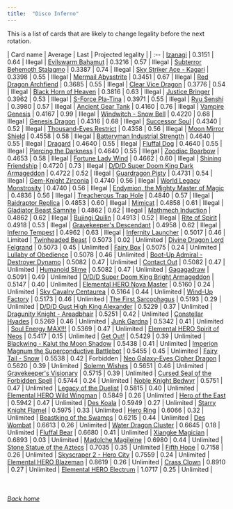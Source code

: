 ```yaml
---
title:  "Disco Inferno"
---
```


This is a list of cards that are likely to change legality before the next rotation.

| Card name | Average | Last | Projected legality |
| :-- |
[Izanagi](https://db.ygoprodeck.com/card/?search=Izanagi) | 0.3151 | 0.64 | Illegal |
[Evilswarm Bahamut](https://db.ygoprodeck.com/card/?search=Evilswarm%20Bahamut) | 0.3216 | 0.57 | Illegal |
[Subterror Behemoth Stalagmo](https://db.ygoprodeck.com/card/?search=Subterror%20Behemoth%20Stalagmo) | 0.3387 | 0.74 | Illegal |
[Sky Striker Ace - Kagari](https://db.ygoprodeck.com/card/?search=Sky%20Striker%20Ace%20-%20Kagari) | 0.3398 | 0.55 | Illegal |
[Mermail Abysstrite](https://db.ygoprodeck.com/card/?search=Mermail%20Abysstrite) | 0.3451 | 0.67 | Illegal |
[Red Dragon Archfiend](https://db.ygoprodeck.com/card/?search=Red%20Dragon%20Archfiend) | 0.3685 | 0.55 | Illegal |
[Clear Vice Dragon](https://db.ygoprodeck.com/card/?search=Clear%20Vice%20Dragon) | 0.3776 | 0.54 | Illegal |
[Black Horn of Heaven](https://db.ygoprodeck.com/card/?search=Black%20Horn%20of%20Heaven) | 0.3816 | 0.63 | Illegal |
[Justice Bringer](https://db.ygoprodeck.com/card/?search=Justice%20Bringer) | 0.3962 | 0.53 | Illegal |
[S-Force Pla-Tina](https://db.ygoprodeck.com/card/?search=S-Force%20Pla-Tina) | 0.3971 | 0.55 | Illegal |
[Ryu Senshi](https://db.ygoprodeck.com/card/?search=Ryu%20Senshi) | 0.3980 | 0.57 | Illegal |
[Ancient Gear Tank](https://db.ygoprodeck.com/card/?search=Ancient%20Gear%20Tank) | 0.4160 | 0.76 | Illegal |
[Vampire Genesis](https://db.ygoprodeck.com/card/?search=Vampire%20Genesis) | 0.4167 | 0.99 | Illegal |
[Windwitch - Snow Bell](https://db.ygoprodeck.com/card/?search=Windwitch%20-%20Snow%20Bell) | 0.4220 | 0.68 | Illegal |
[Genesis Dragon](https://db.ygoprodeck.com/card/?search=Genesis%20Dragon) | 0.4316 | 0.68 | Illegal |
[Successor Soul](https://db.ygoprodeck.com/card/?search=Successor%20Soul) | 0.4340 | 0.52 | Illegal |
[Thousand-Eyes Restrict](https://db.ygoprodeck.com/card/?search=Thousand-Eyes%20Restrict) | 0.4358 | 0.56 | Illegal |
[Moon Mirror Shield](https://db.ygoprodeck.com/card/?search=Moon%20Mirror%20Shield) | 0.4558 | 0.58 | Illegal |
[Batteryman Industrial Strength](https://db.ygoprodeck.com/card/?search=Batteryman%20Industrial%20Strength) | 0.4640 | 0.55 | Illegal |
[Dragard](https://db.ygoprodeck.com/card/?search=Dragard) | 0.4640 | 0.55 | Illegal |
[Fluffal Dog](https://db.ygoprodeck.com/card/?search=Fluffal%20Dog) | 0.4640 | 0.55 | Illegal |
[Piercing the Darkness](https://db.ygoprodeck.com/card/?search=Piercing%20the%20Darkness) | 0.4640 | 0.55 | Illegal |
[Zoodiac Boarbow](https://db.ygoprodeck.com/card/?search=Zoodiac%20Boarbow) | 0.4653 | 0.58 | Illegal |
[Fortune Lady Wind](https://db.ygoprodeck.com/card/?search=Fortune%20Lady%20Wind) | 0.4662 | 0.60 | Illegal |
[Shining Friendship](https://db.ygoprodeck.com/card/?search=Shining%20Friendship) | 0.4720 | 0.73 | Illegal |
[D/D/D Super Doom King Dark Armageddon](https://db.ygoprodeck.com/card/?search=D/D/D%20Super%20Doom%20King%20Dark%20Armageddon) | 0.4722 | 0.52 | Illegal |
[Guardragon Pisty](https://db.ygoprodeck.com/card/?search=Guardragon%20Pisty) | 0.4731 | 0.54 | Illegal |
[Gem-Knight Zirconia](https://db.ygoprodeck.com/card/?search=Gem-Knight%20Zirconia) | 0.4740 | 0.56 | Illegal |
[World Legacy Monstrosity](https://db.ygoprodeck.com/card/?search=World%20Legacy%20Monstrosity) | 0.4740 | 0.56 | Illegal |
[Endymion, the Mighty Master of Magic](https://db.ygoprodeck.com/card/?search=Endymion,%20the%20Mighty%20Master%20of%20Magic) | 0.4836 | 0.56 | Illegal |
[Treacherous Trap Hole](https://db.ygoprodeck.com/card/?search=Treacherous%20Trap%20Hole) | 0.4840 | 0.57 | Illegal |
[Raidraptor Replica](https://db.ygoprodeck.com/card/?search=Raidraptor%20Replica) | 0.4853 | 0.60 | Illegal |
[Mimicat](https://db.ygoprodeck.com/card/?search=Mimicat) | 0.4858 | 0.61 | Illegal |
[Gladiator Beast Samnite](https://db.ygoprodeck.com/card/?search=Gladiator%20Beast%20Samnite) | 0.4862 | 0.62 | Illegal |
[Mathmech Induction](https://db.ygoprodeck.com/card/?search=Mathmech%20Induction) | 0.4862 | 0.62 | Illegal |
[Bujingi Quilin](https://db.ygoprodeck.com/card/?search=Bujingi%20Quilin) | 0.4913 | 0.52 | Illegal |
[Rite of Spirit](https://db.ygoprodeck.com/card/?search=Rite%20of%20Spirit) | 0.4918 | 0.53 | Illegal |
[Gravekeeper's Descendant](https://db.ygoprodeck.com/card/?search=Gravekeeper's%20Descendant) | 0.4958 | 0.62 | Illegal |
[Inferno Tempest](https://db.ygoprodeck.com/card/?search=Inferno%20Tempest) | 0.4962 | 0.63 | Illegal |
[Infernity Launcher](https://db.ygoprodeck.com/card/?search=Infernity%20Launcher) | 0.5017 | 0.46 | Limited |
[Twinheaded Beast](https://db.ygoprodeck.com/card/?search=Twinheaded%20Beast) | 0.5073 | 0.02 | Unlimited |
[Divine Dragon Lord Felgrand](https://db.ygoprodeck.com/card/?search=Divine%20Dragon%20Lord%20Felgrand) | 0.5073 | 0.45 | Unlimited |
[Fairy Box](https://db.ygoprodeck.com/card/?search=Fairy%20Box) | 0.5075 | 0.24 | Unlimited |
[Lullaby of Obedience](https://db.ygoprodeck.com/card/?search=Lullaby%20of%20Obedience) | 0.5078 | 0.46 | Unlimited |
[Boot-Up Admiral - Destroyer Dynamo](https://db.ygoprodeck.com/card/?search=Boot-Up%20Admiral%20-%20Destroyer%20Dynamo) | 0.5082 | 0.47 | Unlimited |
[Contact Out](https://db.ygoprodeck.com/card/?search=Contact%20Out) | 0.5082 | 0.47 | Unlimited |
[Humanoid Slime](https://db.ygoprodeck.com/card/?search=Humanoid%20Slime) | 0.5082 | 0.47 | Unlimited |
[Gagagadraw](https://db.ygoprodeck.com/card/?search=Gagagadraw) | 0.5091 | 0.49 | Unlimited |
[D/D/D Super Doom King Bright Armageddon](https://db.ygoprodeck.com/card/?search=D/D/D%20Super%20Doom%20King%20Bright%20Armageddon) | 0.5147 | 0.40 | Unlimited |
[Elemental HERO Nova Master](https://db.ygoprodeck.com/card/?search=Elemental%20HERO%20Nova%20Master) | 0.5160 | 0.24 | Unlimited |
[Sky Cavalry Centaurea](https://db.ygoprodeck.com/card/?search=Sky%20Cavalry%20Centaurea) | 0.5164 | 0.44 | Unlimited |
[Wind-Up Factory](https://db.ygoprodeck.com/card/?search=Wind-Up%20Factory) | 0.5173 | 0.46 | Unlimited |
[The First Sarcophagus](https://db.ygoprodeck.com/card/?search=The%20First%20Sarcophagus) | 0.5193 | 0.29 | Unlimited |
[D/D/D Gust High King Alexander](https://db.ygoprodeck.com/card/?search=D/D/D%20Gust%20High%20King%20Alexander) | 0.5229 | 0.37 | Unlimited |
[Dragunity Knight - Areadbhair](https://db.ygoprodeck.com/card/?search=Dragunity%20Knight%20-%20Areadbhair) | 0.5251 | 0.42 | Unlimited |
[Constellar Hyades](https://db.ygoprodeck.com/card/?search=Constellar%20Hyades) | 0.5269 | 0.46 | Unlimited |
[Junk Gardna](https://db.ygoprodeck.com/card/?search=Junk%20Gardna) | 0.5342 | 0.41 | Unlimited |
[Soul Energy MAX!!!](https://db.ygoprodeck.com/card/?search=Soul%20Energy%20MAX!!!) | 0.5369 | 0.47 | Unlimited |
[Elemental HERO Spirit of Neos](https://db.ygoprodeck.com/card/?search=Elemental%20HERO%20Spirit%20of%20Neos) | 0.5417 | 0.15 | Unlimited |
[Get Out!](https://db.ygoprodeck.com/card/?search=Get%20Out!) | 0.5429 | 0.39 | Unlimited |
[Blackwing - Kalut the Moon Shadow](https://db.ygoprodeck.com/card/?search=Blackwing%20-%20Kalut%20the%20Moon%20Shadow) | 0.5438 | 0.41 | Unlimited |
[Imperion Magnum the Superconductive Battlebot](https://db.ygoprodeck.com/card/?search=Imperion%20Magnum%20the%20Superconductive%20Battlebot) | 0.5455 | 0.45 | Unlimited |
[Fairy Tail - Snow](https://db.ygoprodeck.com/card/?search=Fairy%20Tail%20-%20Snow) | 0.5538 | 0.42 | Forbidden |
[Neo Galaxy-Eyes Cipher Dragon](https://db.ygoprodeck.com/card/?search=Neo%20Galaxy-Eyes%20Cipher%20Dragon) | 0.5620 | 0.39 | Unlimited |
[Solemn Wishes](https://db.ygoprodeck.com/card/?search=Solemn%20Wishes) | 0.5651 | 0.46 | Unlimited |
[Gravekeeper's Visionary](https://db.ygoprodeck.com/card/?search=Gravekeeper's%20Visionary) | 0.5715 | 0.39 | Unlimited |
[Cursed Seal of the Forbidden Spell](https://db.ygoprodeck.com/card/?search=Cursed%20Seal%20of%20the%20Forbidden%20Spell) | 0.5744 | 0.24 | Unlimited |
[Noble Knight Bedwyr](https://db.ygoprodeck.com/card/?search=Noble%20Knight%20Bedwyr) | 0.5751 | 0.47 | Unlimited |
[Legacy of the Duelist](https://db.ygoprodeck.com/card/?search=Legacy%20of%20the%20Duelist) | 0.5815 | 0.40 | Unlimited |
[Elemental HERO Wild Wingman](https://db.ygoprodeck.com/card/?search=Elemental%20HERO%20Wild%20Wingman) | 0.5849 | 0.26 | Unlimited |
[Hero of the East](https://db.ygoprodeck.com/card/?search=Hero%20of%20the%20East) | 0.5942 | 0.47 | Unlimited |
[Des Koala](https://db.ygoprodeck.com/card/?search=Des%20Koala) | 0.5949 | 0.27 | Unlimited |
[Starry Knight Flamel](https://db.ygoprodeck.com/card/?search=Starry%20Knight%20Flamel) | 0.5975 | 0.33 | Unlimited |
[Hero Ring](https://db.ygoprodeck.com/card/?search=Hero%20Ring) | 0.6066 | 0.32 | Unlimited |
[Beastking of the Swamps](https://db.ygoprodeck.com/card/?search=Beastking%20of%20the%20Swamps) | 0.6215 | 0.44 | Unlimited |
[Des Wombat](https://db.ygoprodeck.com/card/?search=Des%20Wombat) | 0.6613 | 0.26 | Unlimited |
[Water Dragon Cluster](https://db.ygoprodeck.com/card/?search=Water%20Dragon%20Cluster) | 0.6645 | 0.18 | Unlimited |
[Fluffal Bear](https://db.ygoprodeck.com/card/?search=Fluffal%20Bear) | 0.6680 | 0.41 | Unlimited |
[Xiangke Magician](https://db.ygoprodeck.com/card/?search=Xiangke%20Magician) | 0.6893 | 0.03 | Unlimited |
[Madolche Magileine](https://db.ygoprodeck.com/card/?search=Madolche%20Magileine) | 0.6980 | 0.44 | Unlimited |
[Stone Statue of the Aztecs](https://db.ygoprodeck.com/card/?search=Stone%20Statue%20of%20the%20Aztecs) | 0.7035 | 0.35 | Unlimited |
[Fifth Hope](https://db.ygoprodeck.com/card/?search=Fifth%20Hope) | 0.7158 | 0.26 | Unlimited |
[Skyscraper 2 - Hero City](https://db.ygoprodeck.com/card/?search=Skyscraper%202%20-%20Hero%20City) | 0.7559 | 0.24 | Unlimited |
[Elemental HERO Blazeman](https://db.ygoprodeck.com/card/?search=Elemental%20HERO%20Blazeman) | 0.8619 | 0.26 | Unlimited |
[Crass Clown](https://db.ygoprodeck.com/card/?search=Crass%20Clown) | 0.8910 | 0.27 | Unlimited |
[Elemental HERO Electrum](https://db.ygoprodeck.com/card/?search=Elemental%20HERO%20Electrum) | 1.0717 | 0.25 | Unlimited |

<br>

###### [Back home](index)